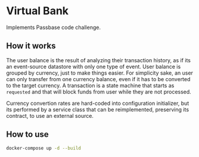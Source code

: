 # Virtual Bank

Implements Passbase code challenge.

## How it works

The user balance is the result of analyzing their transaction history, as if its an event-source datastore with only one type of event. User balance is grouped by currency, just to make things easier. For simplicity sake, an user can only transfer from one currency balance, even if it has to be converted to the target currency. A transaction is a state machine that starts as `requested` and that will block funds from user while they are not processed.

Currency convertion rates are hard-coded into configuration initializer, but its performed by a service class that can be reimplemented, preserving its contract, to use an external source.

## How to use

```bash
docker-compose up -d --build
```